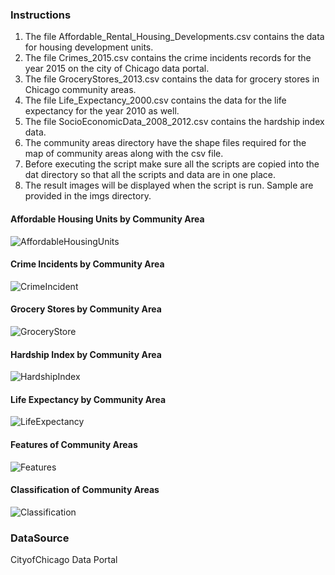 
### Instructions

1. The file Affordable_Rental_Housing_Developments.csv contains the data for housing development units.
2. The file Crimes_2015.csv contains the crime incidents records for the year 2015 on the city of Chicago data portal.
3. The file GroceryStores_2013.csv contains the data for grocery stores in Chicago community areas.
4. The file Life_Expectancy_2000.csv contains the data for the life expectancy for the year 2010 as well.
5. The file SocioEconomicData_2008_2012.csv contains the hardship index data.
6. The community areas directory have the shape files required for the map of community areas along with the csv file.
7. Before executing the script make sure all the scripts are copied into the dat directory so that all the scripts and data are in one place.
8. The result images will be displayed when the script is run. Sample are provided in the imgs directory.

#### Affordable Housing Units by Community Area

![AffordableHousingUnits](./imgs/AffordableHousingUnits.jpg)
#### Crime Incidents by Community Area

![CrimeIncident](./imgs/CrimeIncident.jpg)

#### Grocery Stores by Community Area

![GroceryStore](./imgs/GroceryStore.jpg)

#### Hardship Index by Community Area

![HardshipIndex](./imgs/HardshipIndex.jpg)

#### Life Expectancy by Community Area

![LifeExpectancy](./imgs/LifeExpectancy.jpg)

#### Features of Community Areas

![Features](./imgs/Features.jpg)

#### Classification of Community Areas

![Classification](./imgs/Classification.jpg)

### DataSource

CityofChicago Data Portal
